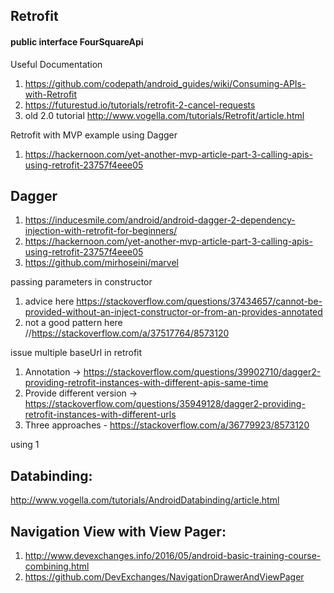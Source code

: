 ## Retrofit
#### public interface FourSquareApi 

Useful Documentation
1. https://github.com/codepath/android_guides/wiki/Consuming-APIs-with-Retrofit
2. https://futurestud.io/tutorials/retrofit-2-cancel-requests
3. old 2.0 tutorial http://www.vogella.com/tutorials/Retrofit/article.html


Retrofit with MVP example using Dagger
1. https://hackernoon.com/yet-another-mvp-article-part-3-calling-apis-using-retrofit-23757f4eee05

## Dagger

1. https://inducesmile.com/android/android-dagger-2-dependency-injection-with-retrofit-for-beginners/
2. https://hackernoon.com/yet-another-mvp-article-part-3-calling-apis-using-retrofit-23757f4eee05
3. https://github.com/mirhoseini/marvel

passing parameters in constructor
1. advice here
https://stackoverflow.com/questions/37434657/cannot-be-provided-without-an-inject-constructor-or-from-an-provides-annotated
2. not a good pattern here
//https://stackoverflow.com/a/37517764/8573120

issue multiple baseUrl in retrofit
1. Annotation -> https://stackoverflow.com/questions/39902710/dagger2-providing-retrofit-instances-with-different-apis-same-time
2. Provide different version -> https://stackoverflow.com/questions/35949128/dagger2-providing-retrofit-instances-with-different-urls
3. Three approaches - https://stackoverflow.com/a/36779923/8573120

using 1

## Databinding:
http://www.vogella.com/tutorials/AndroidDatabinding/article.html

## Navigation View with View Pager:
1. http://www.devexchanges.info/2016/05/android-basic-training-course-combining.html
2. https://github.com/DevExchanges/NavigationDrawerAndViewPager
